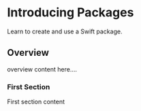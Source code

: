 # Introducing Packages

Learn to create and use a Swift package.

## Overview

overview content here....

### First Section

First section content
